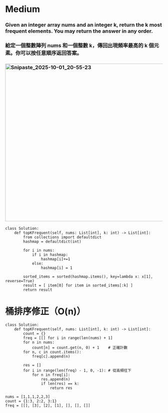 # Medium

### Given an integer array nums and an integer k, return the k most frequent elements. You may return the answer in any order.

### 給定一個整數陣列 nums 和一個整數 k，傳回出現頻率最高的 k 個元素。你可以按任意順序返回答案。

### <img width="920" height="504" alt="Snipaste_2025-10-01_20-55-23" src="https://github.com/user-attachments/assets/1def6c55-3dc1-4110-ae2d-e74e9a2616f7" />

```
class Solution:
    def topKFrequent(self, nums: List[int], k: int) -> List[int]:
        from collections import defaultdict
        hashmap = defaultdict(int)

        for i in nums:
            if i in hashmap:
                hashmap[i]+=1
            else:
                hashmap[i] = 1

        sorted_items = sorted(hashmap.items(), key=lambda x: x[1], reverse=True)
        result = [ item[0] for item in sorted_items[:k] ]
        return result
```

# 桶排序修正（O(n)）

```
class Solution:
    def topKFrequent(self, nums: List[int], k: int) -> List[int]:
        count = {}
        freq = [[] for i in range(len(nums) + 1]
        for n in nums:
            count[n] = count.get(n, 0) + 1    # 正確計數
        for n, c in count.items():
            freq[c].append(n)

        res = []
        for i in range(len(freq) - 1, 0, -1): # 從高頻往下
            for n in freq[i]:
                res.append(n)
                if len(res) == k:
                    return res
```
```
nums = [1,1,1,2,2,3]
count = {1:3, 2:2, 3:1}
freq = [[], [3], [2], [1], [], [], []]
```
